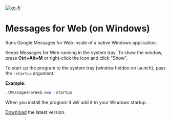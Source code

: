 ﻿[![ko-fi](https://ko-fi.com/img/githubbutton_sm.svg)](https://ko-fi.com/asheroto)

# Messages for Web (on Windows) 

Runs Google Messages for Web inside of a native Windows application.

Keeps Messages for Web running in the system tray. To show the window, press **Ctrl+Alt+M** or right-click the icon and click "Show".

To start up the program to the system tray (window hidden on launch), pass the `-startup` argument.

**Example:**
```powershell
.\MessagesForWeb.exe -startup
``` 

When you install the program it will add it to your Windows startup.

[Download](https://github.com/asheroto/MessagesForWeb/releases/latest/download/MessagesForWeb.exe) the latest version.